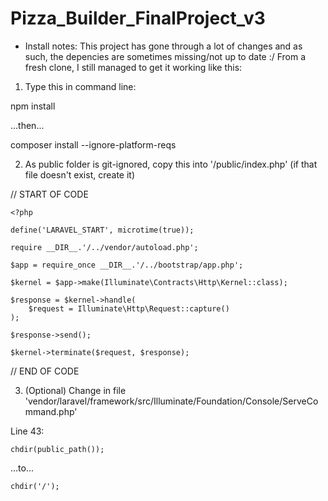 # Pizza_Builder_FinalProject_v3

- Install notes:
This project has gone through a lot of changes and as such, the depencies are sometimes missing/not up to date :/
From a fresh clone, I still managed to get it working like this:

1. Type this in command line:

npm install

...then...

composer install --ignore-platform-reqs


2. As public folder is git-ignored, copy this into '/public/index.php' (if that file doesn't exist, create it)

// START OF CODE

    <?php

    define('LARAVEL_START', microtime(true));

    require __DIR__.'/../vendor/autoload.php';

    $app = require_once __DIR__.'/../bootstrap/app.php';

    $kernel = $app->make(Illuminate\Contracts\Http\Kernel::class);

    $response = $kernel->handle(
        $request = Illuminate\Http\Request::capture()
    );

    $response->send();

    $kernel->terminate($request, $response);

//  END OF CODE

3. (Optional) Change in file 'vendor/laravel/framework/src/Illuminate/Foundation/Console/ServeCommand.php'

Line 43: 

    chdir(public_path());

...to...

    chdir('/');